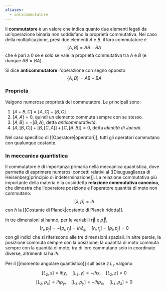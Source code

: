 ```yaml
---
aliases:
  - anticommutatore
---
```

Il **commutatore** è un valore che indica quanto due elementi legati da un'operazione binaria non soddisfano la proprietà commutativa. Nel caso della moltiplicazione, presi due elementi $A$ e $B$, il loro commutatore è
$$[A,B]=AB-BA$$
che è pari a 0 se e solo se vale la proprietà commutativa tra $A$ e $B$ (e dunque $AB=BA$).

Si dice **anticommutatore** l'operazione con segno opposto
$$\{A,B\}=AB+BA$$
### Proprietà
Valgono numerose proprietà del commutatore. Le principali sono:
1. $[A+B,C]=[A,C]+[B,C]$
2. $[A,A]=0$, quindi un elemento commuta sempre con se stesso.
3. $[A,B]=-[B,A]$, detta *anticommutatività*.
4. $[A,[B,C]]+[B,[C,A]]+[C,[A,B]]=0$, detta *identità di Jacobi*.

Nel caso specifico di [[Operatore|operatori]], tutti gli operatori commutano con qualunque costante.
### In meccanica quantistica
Il commutatore è di importanza primaria nella meccanica quantistica, dove permette di esprimere numerosi concetti relativi al [[Disuguaglianza di Heisenberg|principio di indeterminazione]]. La relazione commutativa più importante della materia è la cosiddetta **relazione commutativa canonica**, che dimostra che l'operatore posizione e l'operatore quantità di moto non commutano:
$$[\hat{x},\hat{p}]=i\hbar$$
con $\hbar$ la [[Costante di Planck|costante di Planck ridotta]].

In tre dimensioni si hanno, per le variabili $\vec{r}$ e $\vec{p}$,
$$[r_{i},p_{j}]=-[p_{i},r_{j}]=i\hbar\delta_{ij}, \quad [r_{i},r_{j}]=[p_{i},p_{j}]=0$$
con gli indici che si riferiscono alle tre dimensioni spaziali. In altre parole, la posizione commuta sempre con la posizione; la quantità di moto commuta sempre con la quantità di moto; tra di loro commutano solo in coordinate diverse, altrimenti si ha $i\hbar$.

Per il [[momento angolare quantistico]] sull'asse $z$ $L_{z}$ valgono
$$[L_{z},x]=i\hbar y, \quad [L_{z},y]=-i\hbar x, \quad [L_{z},z]=0$$
$$[L_{z},p_{x}]=i\hbar p_{y}, \quad [L_{z},p_{y}]=-i\hbar p_{x}, \quad [L_{z},p_{z}]=0$$
